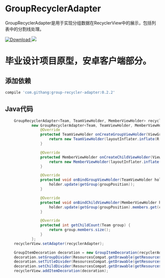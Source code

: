 GroupRecyclerAdapter
====

GroupRecyclerAdapter是用于实现分组数据在RecyclerView中的展示，包括列表中的分割线处理。

[ ![Download](https://api.bintray.com/packages/msdx/maven/GroupRecyclerAdapter/images/download.svg) ](https://bintray.com/msdx/maven/GroupRecyclerAdapter/_latestVersion)
<a href="http://www.methodscount.com/?lib=com.githang%3Agroup-recycler-adapter%3A0.1"><img src="https://img.shields.io/badge/Methods and size-95 | 25 KB-e91e63.svg"/></a>

# 毕业设计项目原型，安卓客户端部分。

## 添加依赖

```groovy
compile 'com.githang:group-recycler-adapter:0.2.2'
```

## Java代码

```java
    GroupRecyclerAdapter<Team, TeamViewHolder, MemberViewHolder> recyclerAdapter =
            new GroupRecyclerAdapter<Team, TeamViewHolder, MemberViewHolder>(teams) {
                @Override
                protected TeamViewHolder onCreateGroupViewHolder(ViewGroup parent) {
                    return new TeamViewHolder(layoutInflater.inflate(R.layout.item_team_title, parent, false));
                }

                @Override
                protected MemberViewHolder onCreateChildViewHolder(ViewGroup parent) {
                    return new MemberViewHolder(layoutInflater.inflate(R.layout.item_team_member, parent, false));
                }

                @Override
                protected void onBindGroupViewHolder(TeamViewHolder holder, int groupPosition) {
                    holder.update(getGroup(groupPosition));
                }

                @Override
                protected void onBindChildViewHolder(MemberViewHolder holder, int groupPosition, int childPosition) {
                    holder.update(getGroup(groupPosition).members.get(childPosition));
                }

                @Override
                protected int getChildCount(Team group) {
                    return group.members.size();
                }
            };
    recyclerView.setAdapter(recyclerAdapter);

    GroupItemDecoration decoration = new GroupItemDecoration(recyclerAdapter);
    decoration.setGroupDivider(ResourcesCompat.getDrawable(getResources(), R.drawable.divider_height_16_dp, null));
    decoration.setTitleDivider(ResourcesCompat.getDrawable(getResources(), R.drawable.divider_height_1_px, null));
    decoration.setChildDivider(ResourcesCompat.getDrawable(getResources(), R.drawable.divider_white_header, null));
    recyclerView.addItemDecoration(decoration);
```
